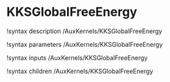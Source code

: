 <!-- MOOSE Documentation Stub: Remove this when content is added. -->

# KKSGlobalFreeEnergy
!syntax description /AuxKernels/KKSGlobalFreeEnergy

!syntax parameters /AuxKernels/KKSGlobalFreeEnergy

!syntax inputs /AuxKernels/KKSGlobalFreeEnergy

!syntax children /AuxKernels/KKSGlobalFreeEnergy
